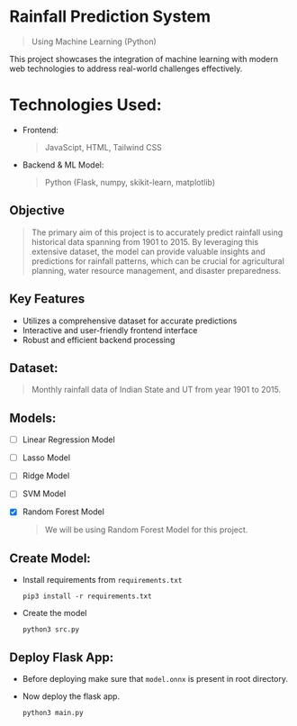 # Rainfall Prediction System
> Using Machine Learning (Python)

This project showcases the integration of machine learning with modern web technologies to address real-world challenges effectively.

# Technologies Used:
- Frontend:
  > JavaScipt, HTML, Tailwind CSS

- Backend & ML Model:
  > Python (Flask, numpy, skikit-learn, matplotlib)

## Objective
> The primary aim of this project is to accurately predict rainfall using historical data spanning from 1901 to 2015. By leveraging this extensive dataset, the model can provide valuable insights and predictions for rainfall patterns, which can be crucial for agricultural planning, water resource management, and disaster preparedness.

## Key Features
- Utilizes a comprehensive dataset for accurate predictions
- Interactive and user-friendly frontend interface
- Robust and efficient backend processing

## Dataset:
> Monthly rainfall data of Indian State and UT from year 1901 to 2015.

## Models:
- [ ] Linear Regression Model
- [ ] Lasso Model
- [ ] Ridge Model
- [ ] SVM Model
- [x] Random Forest Model

  > We will be using Random Forest Model for this project.

## Create Model:
- Install requirements from `requirements.txt`

      pip3 install -r requirements.txt

- Create the model

      python3 src.py

## Deploy Flask App:
- Before deploying make sure that `model.onnx` is present in root directory.
- Now deploy the flask app.
 
      python3 main.py

<!---
- ## Team:
    - Anand Dubey
    - Suman Das
    - Sanjib Hansda
    - Soudipta Modal
    - Satyam Shaw
--->

